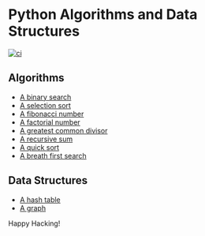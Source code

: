 # Python Algorithms and Data Structures

[![ci](https://github.com/keithnoguchi/algorithms-py/actions/workflows/ci.yml/badge.svg)](https://github.com/keithnoguchi/algorithms-py/actions)

## Algorithms

- [A binary search](binary_search/main.py)
- [A selection sort](selection_sort/main.py)
- [A fibonacci number](fibonacci/main.py)
- [A factorial number](factorial/main.py)
- [A greatest common divisor](gcd/main.py)
- [A recursive sum](sum/main.py)
- [A quick sort](quick_sort/main.py)
- [A breath first search](bfs/main.py)

## Data Structures

- [A hash table](hash_table/main.py)
- [A graph](graph/main.py)

Happy Hacking!
